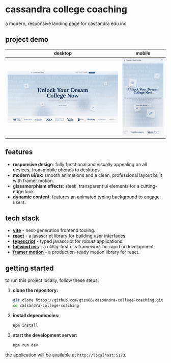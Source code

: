 # cassandra college coaching

a modern, responsive landing page for cassandra edu inc.

## project demo

| desktop | mobile |
| :---: | :---: |
| <img src="src/assets/demo/landing.png" alt="desktop demo" width="600"> | <img src="src/assets/demo/mobile.png" alt="mobile demo" width="200"> |

## features

- **responsive design**: fully functional and visually appealing on all devices, from mobile phones to desktops.
- **modern ui/ux**: smooth animations and a clean, professional layout built with framer motion.
- **glassmorphism effects**: sleek, transparent ui elements for a cutting-edge look.
- **dynamic content**: features an animated typing background to engage users.

## tech stack

- [**vite**](https://vitejs.dev/) - next-generation frontend tooling.
- [**react**](https://reactjs.org/) - a javascript library for building user interfaces.
- [**typescript**](https://www.typescriptlang.org/) - typed javascript for robust applications.
- [**tailwind css**](https://tailwindcss.com/) - a utility-first css framework for rapid ui development.
- [**framer motion**](https://www.framer.com/motion/) - a production-ready motion library for react.

## getting started

to run this project locally, follow these steps:

1.  **clone the repository:**
    ```bash
    git clone https://github.com/qtzx06/cassandra-college-coaching.git
    cd cassandra-college-coaching
    ```

2.  **install dependencies:**
    ```bash
    npm install
    ```

3.  **start the development server:**
    ```bash
    npm run dev
    ```

the application will be available at `http://localhost:5173`.
